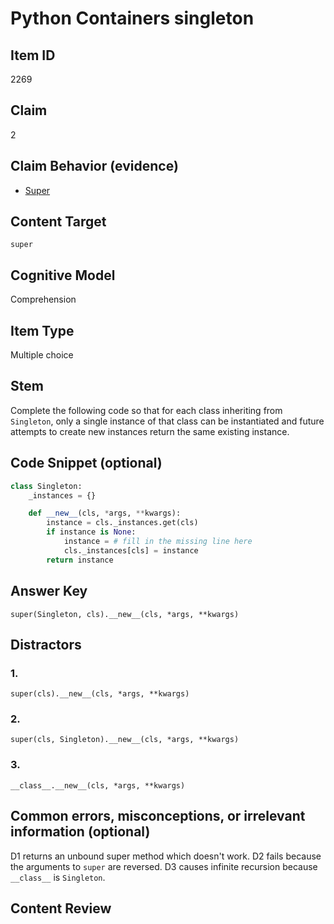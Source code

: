 # Python Containers singleton

## Item ID
2269

## Claim
2

## Claim Behavior (evidence)

* [Super](https://docs.python.org/3/library/functions.html#super)

## Content Target
`super`

## Cognitive Model 

Comprehension

## Item Type
Multiple choice

## Stem

Complete the following code so that for each class inheriting from `Singleton`, only a single instance of that class can be instantiated and future attempts to create new instances return the same existing instance.

## Code Snippet (optional)
```python
class Singleton:
    _instances = {}

    def __new__(cls, *args, **kwargs):
        instance = cls._instances.get(cls)
        if instance is None:
            instance = # fill in the missing line here
            cls._instances[cls] = instance
        return instance
```

## Answer Key
`super(Singleton, cls).__new__(cls, *args, **kwargs)`

## Distractors 
### 1.
`super(cls).__new__(cls, *args, **kwargs)`

### 2.
`super(cls, Singleton).__new__(cls, *args, **kwargs)`

### 3.
`__class__.__new__(cls, *args, **kwargs)`

## Common errors, misconceptions, or irrelevant information (optional)

D1 returns an unbound super method which doesn't work.
D2 fails because the arguments to `super` are reversed.
D3 causes infinite recursion because `__class__` is `Singleton`.

## Content Review

